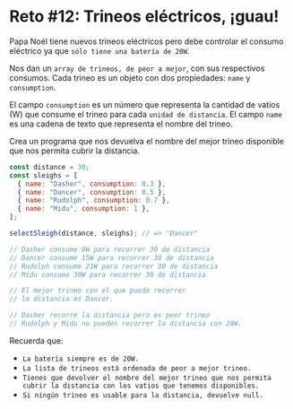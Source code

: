 # Reto #12: Trineos eléctricos, ¡guau!

Papa Noél tiene nuevos trineos eléctricos pero debe controlar el consumo eléctrico ya que `sólo tiene una batería de 20W`.

Nos dan un `array de trineos, de peor a mejor`, con sus respectivos consumos. Cada trineo es un objeto con dos propiedades: `name` y `consumption`.

El campo `consumption` es un número que representa la cantidad de vatios (W) que consume el trineo para cada `unidad de distancia`. El campo `name` es una cadena de texto que representa el nombre del trineo.

Crea un programa que nos devuelva el nombre del mejor trineo disponible que nos permita cubrir la distancia.

```js
const distance = 30;
const sleighs = [
  { name: "Dasher", consumption: 0.3 },
  { name: "Dancer", consumption: 0.5 },
  { name: "Rudolph", consumption: 0.7 },
  { name: "Midu", consumption: 1 },
];

selectSleigh(distance, sleighs); // => "Dancer"

// Dasher consume 9W para recorrer 30 de distancia
// Dancer consume 15W para recorrer 30 de distancia
// Rudolph consume 21W para recorrer 30 de distancia
// Midu consume 30W para recorrer 30 de distancia

// El mejor trineo con el que puede recorrer
// la distancia es Dancer.

// Dasher recorre la distancia pero es peor trineo
// Rudolph y Midu no pueden recorrer la distancia con 20W.
```

Recuerda que:

- `La batería siempre es de 20W.`
- `La lista de trineos está ordenada de peor a mejor trineo.`
- `Tienes que devolver el nombre del mejor trineo que nos permita cubrir la distancia con los vatios que tenemos disponibles.`
- `Si ningún trineo es usable para la distancia, devuelve null.`
